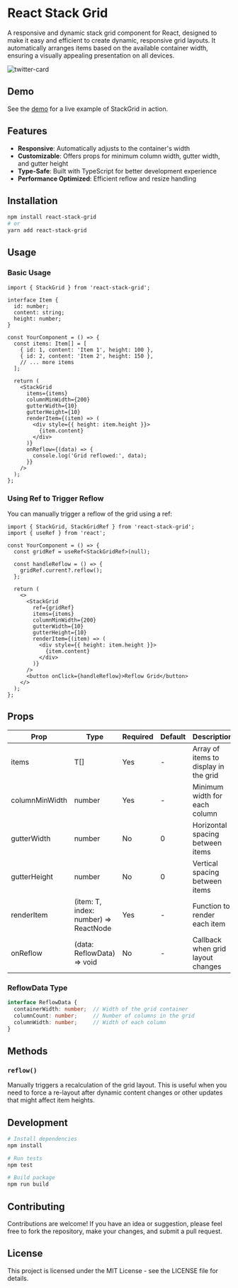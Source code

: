 # React Stack Grid

A responsive and dynamic stack grid component for React, designed to make it easy and efficient to create dynamic, responsive grid layouts. It automatically arranges items based on the available container width, ensuring a visually appealing presentation on all devices.

![twitter-card](https://github.com/chiribuc/chiribuc/assets/46414598/2b34aca7-678a-495a-b9c3-40ecf43d81ae)

## Demo
See the [demo](https://react-stack-grid.crobert.dev/) for a live example of StackGrid in action.

## Features

- **Responsive**: Automatically adjusts to the container's width
- **Customizable**: Offers props for minimum column width, gutter width, and gutter height
- **Type-Safe**: Built with TypeScript for better development experience
- **Performance Optimized**: Efficient reflow and resize handling

## Installation

```bash
npm install react-stack-grid
# or
yarn add react-stack-grid
```

## Usage

### Basic Usage

```tsx
import { StackGrid } from 'react-stack-grid';

interface Item {
  id: number;
  content: string;
  height: number;
}

const YourComponent = () => {
  const items: Item[] = [
    { id: 1, content: 'Item 1', height: 100 },
    { id: 2, content: 'Item 2', height: 150 },
    // ... more items
  ];

  return (
    <StackGrid
      items={items}
      columnMinWidth={200}
      gutterWidth={10}
      gutterHeight={10}
      renderItem={(item) => (
        <div style={{ height: item.height }}>
          {item.content}
        </div>
      )}
      onReflow={(data) => {
        console.log('Grid reflowed:', data);
      }}
    />
  );
};
```

### Using Ref to Trigger Reflow

You can manually trigger a reflow of the grid using a ref:

```tsx
import { StackGrid, StackGridRef } from 'react-stack-grid';
import { useRef } from 'react';

const YourComponent = () => {
  const gridRef = useRef<StackGridRef>(null);
  
  const handleReflow = () => {
    gridRef.current?.reflow();
  };

  return (
    <>
      <StackGrid
        ref={gridRef}
        items={items}
        columnMinWidth={200}
        gutterWidth={10}
        gutterHeight={10}
        renderItem={(item) => (
          <div style={{ height: item.height }}>
            {item.content}
          </div>
        )}
      />
      <button onClick={handleReflow}>Reflow Grid</button>
    </>
  );
};
```

## Props

| Prop | Type | Required | Default | Description |
|------|------|----------|---------|-------------|
| items | T[] | Yes | - | Array of items to display in the grid |
| columnMinWidth | number | Yes | - | Minimum width for each column |
| gutterWidth | number | No | 0 | Horizontal spacing between items |
| gutterHeight | number | No | 0 | Vertical spacing between items |
| renderItem | (item: T, index: number) => ReactNode | Yes | - | Function to render each item |
| onReflow | (data: ReflowData) => void | No | - | Callback when grid layout changes |

### ReflowData Type

```typescript
interface ReflowData {
  containerWidth: number;  // Width of the grid container
  columnCount: number;     // Number of columns in the grid
  columnWidth: number;     // Width of each column
}
```

## Methods

### `reflow()`

Manually triggers a recalculation of the grid layout. This is useful when you need to force a re-layout after dynamic content changes or other updates that might affect item heights.

## Development

```bash
# Install dependencies
npm install

# Run tests
npm test

# Build package
npm run build
```

## Contributing

Contributions are welcome! If you have an idea or suggestion, please feel free to fork the repository, make your changes, and submit a pull request.

## License

This project is licensed under the MIT License - see the LICENSE file for details.
